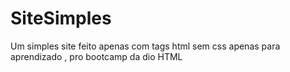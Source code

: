 # SiteSimples
Um simples site feito apenas com tags html sem css apenas para aprendizado , pro bootcamp da dio HTML
